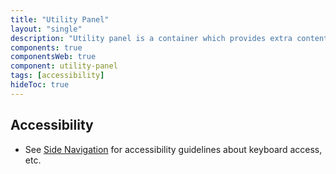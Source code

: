 ```yaml
---
title: "Utility Panel"
layout: "single"
description: "Utility panel is a container which provides extra content alongside with the primary screen content."
components: true
componentsWeb: true
component: utility-panel
tags: [accessibility]
hideToc: true
---
```


## Accessibility

- See [Side Navigation](/components/web/side-navigation/) for accessibility guidelines about keyboard access, etc.
